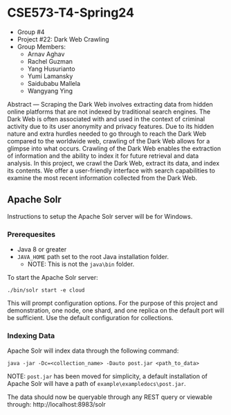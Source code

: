 # CSE573-T4-Spring24

- Group #4
- Project #22: Dark Web Crawling
- Group Members:
  - Arnav Aghav
  - Rachel Guzman
  - Yang Husurianto
  - Yumi Lamansky
  - Saidubabu Mallela
  - Wangyang Ying


Abstract — Scraping the Dark Web involves extracting data from hidden online platforms that are not indexed by traditional search engines. The Dark Web is often associated with and used in the context of criminal activity due to its user anonymity and privacy features. Due to its hidden nature and extra hurdles needed to go through to reach the Dark Web compared to the worldwide web, crawling of the Dark Web allows for a glimpse into what occurs. Crawling of the Dark Web enables the extraction of information and the ability to index it for future retrieval and data analysis. In this project, we crawl the Dark Web, extract its data, and index its contents. We offer a user-friendly interface with search capabilities to examine the most recent information collected from the Dark Web.

## Apache Solr
Instructions to setup the Apache Solr server will be for Windows.

### Prerequesites
- Java 8 or greater
- `JAVA_HOME` path set to the root Java installation folder. 
  - NOTE: This is not the `java\bin` folder.
  
To start the Apache Solr server:  
```
./bin/solr start -e cloud
```
This will prompt configuration options. For the purpose of this project and demonstration, one node, one shard, and one replica on the default port will be sufficient. Use the default configuration for collections.

### Indexing Data
Apache Solr will index data through the following command:
```
java -jar -Dc=<collection_name> -Dauto post.jar <path_to_data>
```
NOTE: `post.jar` has been moved for simplicity, a default installation of Apache Solr will have a path of `example\exampledocs\post.jar`.

The data should now be queryable through any REST query or viewable through: http://localhost:8983/solr